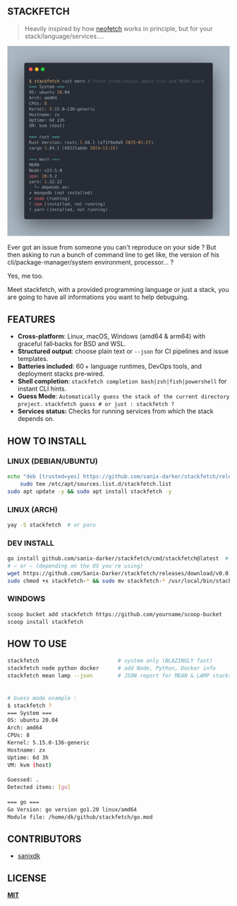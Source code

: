 ## STACKFETCH

> Heavily inspired by how [neofetch](https://github.com/dylanaraps/neofetch) works in principle, but for your stack/language/services....

![screenshot](./screenshot.png)

Ever got an issue from someone you can't reproduce on your side ?
But then asking to run a bunch of command line to get like, the version of his cli/package-manager/system environment, processor... ?

Yes, me too.

Meet stackfetch, with a provided programming language or just a stack, you are going to have all informations you want to help debuguing.

## FEATURES

- **Cross‑platform**: Linux, macOS, Windows (amd64 & arm64) with graceful fall‑backs for BSD and WSL.
- **Structured output**: choose plain text or `--json` for CI pipelines and issue templates.
- **Batteries included**: 60 + language runtimes, DevOps tools, and deployment stacks pre‑wired.
- **Shell completion**: `stackfetch completion bash|zsh|fish|powershell` for instant CLI hints.
- **Guess Mode**: `Automatically guess the stack of the current directory project.`
    `stackfetch guess # or just : stackfetch ?`
- **Services status:** Checks for running services from which the stack depends on.

## HOW TO INSTALL

### LINUX (DEBIAN/UBUNTU)

```bash
echo "deb [trusted=yes] https://github.com/sanix-darker/stackfetch/releases/latest/download/ ./" | \
    sudo tee /etc/apt/sources.list.d/stackfetch.list
sudo apt update -y && sudo apt install stackfetch -y
```

### LINUX (ARCH)

```bash
yay -S stackfetch  # or paru
```

### DEV INSTALL

```bash
go install github.com/sanix-darker/stackfetch/cmd/stackfetch@latest  # source build
# — or — (depending on the OS you're using)
wget https://github.com/Sanix-Darker/stackfetch/releases/download/v0.0.2/stackfetch-ubuntu-amd64
sudo chmod +x stackfetch-* && sudo mv stackfetch-* /usr/local/bin/stackfetch
```

### WINDOWS

```bash
scoop bucket add stackfetch https://github.com/yourname/scoop-bucket
scoop install stackfetch
```

## HOW TO USE

```bash
stackfetch                         # system only (BLAZINGLY fast)
stackfetch node python docker      # add Node, Python, Docker info
stackfetch mean lamp --json        # JSON report for MEAN & LAMP stacks


# Guess mode example :
$ stackfetch ?
=== System ===
OS: ubuntu 20.04
Arch: amd64
CPUs: 8
Kernel: 5.15.0-136-generic
Hostname: zx
Uptime: 6d 3h
VM: kvm (host)

Guessed: .
Detected items: [go]

=== go ===
Go Version: go version go1.20 linux/amd64
Module file: /home/dk/github/stackfetch/go.mod
```

## CONTRIBUTORS

- [sanixdk](https://github.com/sanix-darker)

## LICENSE

**[MIT](./LICENSE)**
